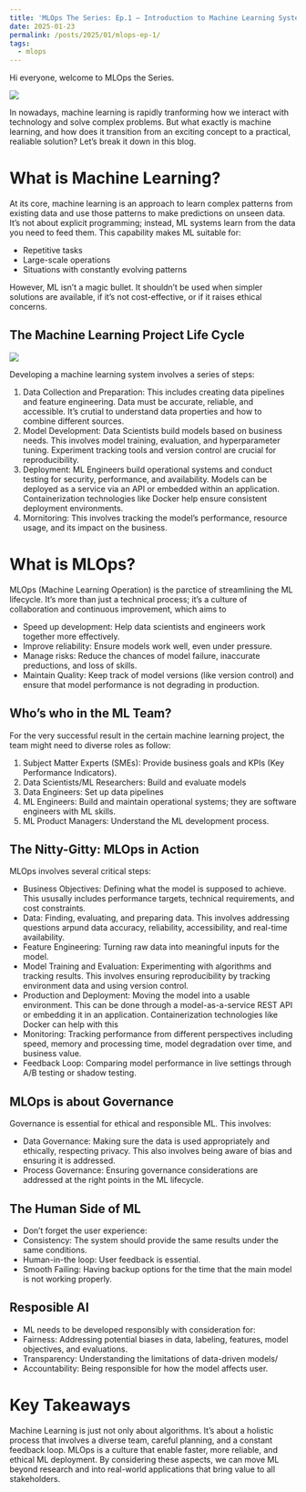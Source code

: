 ```yaml
---
title: 'MLOps The Series: Ep.1 — Introduction to Machine Learning System'
date: 2025-01-23
permalink: /posts/2025/01/mlops-ep-1/
tags:
  - mlops
---
```


Hi everyone, welcome to MLOps the Series.

![](https://miro.medium.com/v2/resize:fit:4800/format:webp/1*6C7IuHtT-ZBUFU_OoL7DxQ.png)

In nowadays, machine learning is rapidly tranforming how we interact with technology and solve complex problems. But what exactly is machine learning, and how does it transition from an exciting concept to a practical, realiable solution? Let’s break it down in this blog.

What is Machine Learning?
======

At its core, machine learning is an approach to learn complex patterns from existing data and use those patterns to make predictions on unseen data. It’s not about explicit programming; instead, ML systems learn from the data you need to feed them. This capability makes ML suitable for:
* Repetitive tasks
* Large-scale operations
* Situations with constantly evolving patterns

However, ML isn’t a magic bullet. It shouldn’t be used when simpler solutions are available, if it’s not cost-effective, or if it raises ethical concerns.

The Machine Learning Project Life Cycle
------
![](https://miro.medium.com/v2/resize:fit:4800/format:webp/1*MsRSfSiiJc4aQtkceOFkVQ.png)

Developing a machine learning system involves a series of steps:

1. Data Collection and Preparation: This includes creating data pipelines and feature engineering. Data must be accurate, reliable, and accessible. It’s crutial to understand data properties and how to combine different sources.
2. Model Development: Data Scientists build models based on business needs. This involves model training, evaluation, and hyperparameter tuning. Experiment tracking tools and version control are crucial for reproducibility.
3. Deployment: ML Engineers build operational systems and conduct testing for security, performance, and availability. Models can be deployed as a service via an API or embedded within an application. Containerization technologies like Docker help ensure consistent deployment environments.
4. Mornitoring: This involves tracking the model’s performance, resource usage, and its impact on the business.

What is MLOps?
======
MLOps (Machine Learning Operation) is the parctice of streamlining the ML lifecycle. It’s more than just a technical process; it’s a culture of collaboration and continuous improvement, which aims to
* Speed up development: Help data scientists and engineers work together more effectively.
* Improve reliability: Ensure models work well, even under pressure.
* Manage risks: Reduce the chances of model failure, inaccurate preductions, and loss of skills.
* Maintain Quality: Keep track of model versions (like version control) and ensure that model performance is not degrading in production.

Who’s who in the ML Team?
------
For the very successful result in the certain machine learning project, the team might need to diverse roles as follow:
1. Subject Matter Experts (SMEs): Provide business goals and KPIs (Key Performance Indicators).
2. Data Scientists/ML Researchers: Build and evaluate models
3. Data Engineers: Set up data pipelines
4. ML Engineers: Build and maintain operational systems; they are software engineers with ML skills.
5. ML Product Managers: Understand the ML development process.

The Nitty-Gitty: MLOps in Action
------
MLOps involves several critical steps:
* Business Objectives: Defining what the model is supposed to achieve. This ususally includes performance targets, technical requirements, and cost constraints.
* Data: Finding, evaluating, and preparing data. This involves addressing questions arpund data accuracy, reliability, accessibility, and real-time availability.
* Feature Engineering: Turning raw data into meaningful inputs for the model.
* Model Training and Evaluation: Experimenting with algorithms and tracking results. This involves ensuring reproducibility by tracking environment data and using version control.
* Production and Deployment: Moving the model into a usable environment. This can be done through a model-as-a-service REST API or embedding it in an application. Containerization technologies like Docker can help with this
* Monitoring: Tracking performance from different perspectives including speed, memory and processing time, model degradation over time, and business value.
* Feedback Loop: Comparing model performance in live settings through A/B testing or shadow testing.

MLOps is about Governance
------
Governance is essential for ethical and responsible ML. This involves:
* Data Governance: Making sure the data is used appropriately and ethically, respecting privacy. This also involves being aware of bias and ensuring it is addressed.
* Process Governance: Ensuring governance considerations are addressed at the right points in the ML lifecycle.

The Human Side of ML
------
* Don’t forget the user experience:
* Consistency: The system should provide the same results under the same conditions.
* Human-in-the loop: User feedback is essential.
* Smooth Failing: Having backup options for the time that the main model is not working properly.

Resposible AI
------
* ML needs to be developed responsibly with consideration for:
* Fairness: Addressing potential biases in data, labeling, features, model objectives, and evaluations.
* Transparency: Understanding the limitations of data-driven models/
* Accountability: Being responsible for how the model affects user.

Key Takeaways
======
Machine Learning is just not only about algorithms. It’s about a holistic process that involves a diverse team, careful planning, and a constant feedback loop. MLOps is a culture that enable faster, more reliable, and ethical ML deployment. By considering these aspects, we can move ML beyond research and into real-world applications that bring value to all stakeholders.